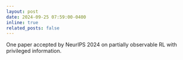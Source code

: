 ```yaml
---
layout: post
date: 2024-09-25 07:59:00-0400
inline: true
related_posts: false
---
```


One paper accepted by NeurIPS 2024 on partially observable RL with privileged information.